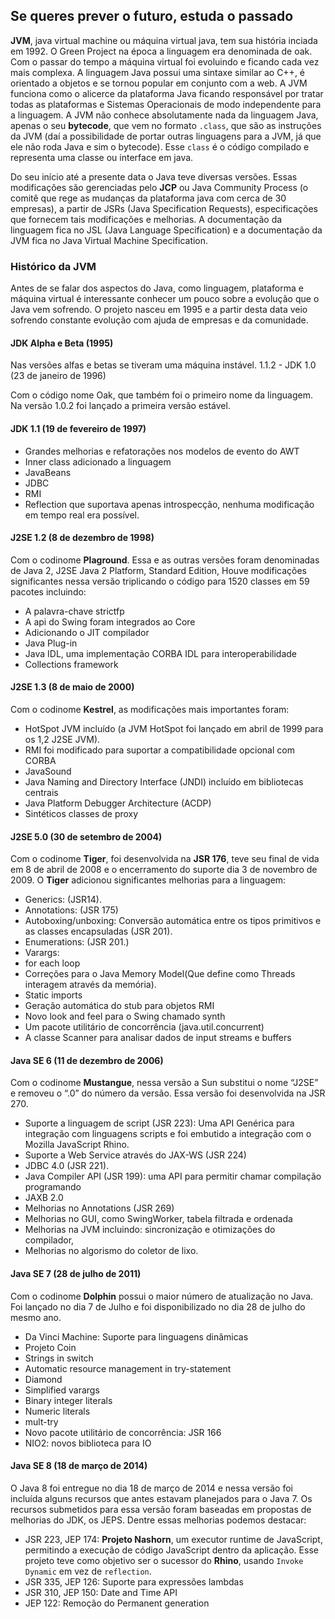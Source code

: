 ## Se queres prever o futuro, estuda o passado


**JVM**, java virtual machine ou máquina virtual java, tem sua história inciada em 1992. O Green Project na época a linguagem era denominada de oak. Com o passar do tempo a máquina virtual foi evoluindo e ficando cada vez mais complexa. A linguagem Java possui uma sintaxe similar ao C++, é orientado a objetos e se tornou popular em conjunto com a web. A JVM funciona como o alicerce da plataforma Java ficando responsável por tratar todas as plataformas e Sistemas Operacionais de modo independente para a linguagem. A JVM não conhece absolutamente nada da linguagem Java, apenas o seu **bytecode**, que vem no formato `.class`,  que são as instruções da JVM (daí a possibilidade de portar outras linguagens para a JVM, já que ele não roda Java e sim o bytecode). Esse `class` é o código compilado e representa uma classe ou interface em java. 


Do seu início até a presente data o Java teve diversas versões. Essas modificações são gerenciadas pelo **JCP** ou Java Community Process (o comitê que rege as mudanças da plataforma java com cerca de 30 empresas), a partir de JSRs (Java Specification Requests), especificações que fornecem tais modificações e melhorias. A documentação da linguagem fica no JSL (Java Language Specification) e a documentação da JVM fica no Java Virtual Machine Specification.

### Histórico da JVM


Antes de se falar dos aspectos do Java, como linguagem, plataforma e máquina virtual é interessante conhecer um pouco sobre a evolução que o Java vem sofrendo. O projeto nasceu em 1995 e a partir desta data veio sofrendo constante evolução com ajuda de empresas e da comunidade.


#### JDK Alpha e Beta (1995) 

Nas versões alfas e betas se tiveram uma máquina instável.
1.1.2 - JDK 1.0 (23 de janeiro de 1996) 

Com o código nome Oak, que também foi o primeiro nome da linguagem. Na versão 1.0.2 foi lançado a primeira versão estável.


#### JDK 1.1 (19 de fevereiro de 1997)


* Grandes melhorias e refatorações nos modelos de evento do AWT
* Inner class adicionado a linguagem
* JavaBeans 
* JDBC 
* RMI 
* Reflection que suportava apenas introspecção, nenhuma modificação em tempo real era possível.

#### J2SE 1.2 (8 de dezembro de 1998)

	
Com o codinome **Plaground**. Essa e as outras versões foram denominadas de Java 2, J2SE Java 2 Platform, Standard Edition, Houve modificações significantes nessa versão triplicando o código para 1520 classes em 59 pacotes incluindo:

* A palavra-chave strictfp 
* A api do Swing foram integrados ao Core
* Adicionando o JIT compilador
* Java Plug-in
* Java IDL, uma implementação CORBA IDL para interoperabilidade
* Collections framework 

#### J2SE 1.3 (8 de maio de 2000)


Com o codinome **Kestrel**, as modificações mais importantes foram:


* HotSpot JVM incluído (a JVM HotSpot foi lançado em abril de 1999 para os 1,2 J2SE JVM).
* RMI foi modificado para suportar a compatibilidade opcional com CORBA
* JavaSound
* Java Naming and Directory Interface (JNDI) incluído em bibliotecas centrais
* Java Platform Debugger Architecture (ACDP)
* Sintéticos classes de proxy

#### J2SE 5.0 (30 de setembro de 2004)


Com o codinome **Tiger**, foi desenvolvida na **JSR 176**, teve seu final de vida em 8 de abril de 2008 e o encerramento do suporte dia 3 de novembro de 2009. O **Tiger** adicionou significantes melhorias para a linguagem:

* Generics:  (JSR14).
* Annotations: (JSR 175)
* Autoboxing/unboxing: Conversão automática entre os tipos primitivos e as classes encapsuladas (JSR 201).
* Enumerations: (JSR 201.) 
* Varargs: 
* for each loop
* Correções para o Java Memory Model(Que define como Threads interagem através da memória).
* Static imports 
* Geração automática do stub para objetos RMI
* Novo look and feel para o Swing chamado synth
* Um pacote utilitário de concorrência (java.util.concurrent)
* A classe Scanner para analisar dados de input streams e buffers


#### Java SE 6 (11 de dezembro de 2006)


Com o codinome **Mustangue**, nessa versão a Sun substitui o nome “J2SE” e removeu o “.0” do número da versão. Essa versão foi desenvolvida na JSR 270.

* Suporte a linguagem de script (JSR 223): Uma API Genérica para integração com linguagens scripts e foi embutido a integração com o Mozilla JavaScript Rhino.
* Suporte a Web Service através do JAX-WS (JSR 224) 
* JDBC 4.0  (JSR 221). 
* Java Compiler API (JSR 199): uma API para permitir chamar compilação programando
* JAXB  2.0
* Melhorias no Annotations (JSR 269)
* Melhorias no GUI, como SwingWorker, tabela filtrada e ordenada
* Melhorias na JVM incluindo: sincronização e otimizações do compilador,
* Melhorias no algorismo do coletor de lixo.


#### Java SE 7 (28 de julho de 2011)

	
Com o codinome **Dolphin** possui o maior número de atualização no Java. Foi lançado no dia 7 de Julho e foi disponibilizado no dia 28 de julho do mesmo ano.

* Da Vinci Machine: Suporte para linguagens dinâmicas
* Projeto Coin
* Strings in switch
* Automatic resource management in try-statement
* Diamond
* Simplified varargs 
* Binary integer literals
*  Numeric literals
* mult-try
* Novo pacote utilitário de concorrência: JSR 166
* NIO2: novos biblioteca para IO


#### Java SE 8 (18 de março de 2014)

O Java 8 foi entregue no dia 18 de março de 2014 e nessa versão foi incluída alguns recursos que antes estavam planejados para o Java 7. Os recursos submetidos para essa versão foram baseadas em propostas de melhorias do JDK, os JEPS. Dentre essas melhorias podemos destacar:

* JSR 223, JEP 174: **Projeto Nashorn**, um executor runtime de JavaScript, permitindo a execução de código JavaScript dentro da aplicação. Esse projeto teve como objetivo ser o sucessor do **Rhino**, usando `Invoke Dynamic` em vez de `reflection`.
* JSR 335, JEP 126: Suporte para expressões lambdas
* JSR 310, JEP 150: Date and Time API
* JEP 122: Remoção do Permanent generation

